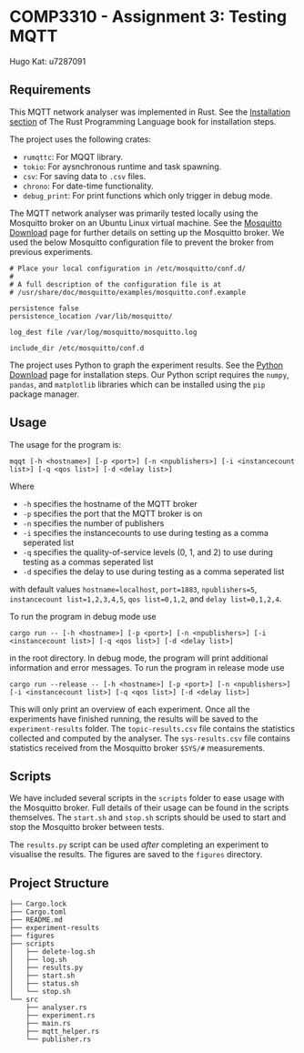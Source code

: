 # COMP3310 - Assignment 3: Testing MQTT

Hugo Kat: u7287091

## Requirements
This MQTT network analyser was implemented in Rust. See the [Installation section](https://doc.rust-lang.org/book/ch01-01-installation.html) of The Rust Programming Language book for installation steps. 

The project uses the following crates:
* `rumqttc`: For MQQT library.
* `tokio`: For aysnchronous runtime and task spawning.
* `csv`: For saving data to `.csv` files.
* `chrono`: For date-time functionality.
* `debug_print`: For print functions which only trigger in debug mode.

The MQTT network analyser was primarily tested locally using the Mosquitto broker on an Ubuntu Linux virtual machine. See the [Mosquitto Download](https://mosquitto.org/download/) page for further details on setting up the Mosquitto broker. We used the below Mosquitto configuration file to prevent the broker from previous experiments. 

```
# Place your local configuration in /etc/mosquitto/conf.d/
#
# A full description of the configuration file is at
# /usr/share/doc/mosquitto/examples/mosquitto.conf.example

persistence false
persistence_location /var/lib/mosquitto/

log_dest file /var/log/mosquitto/mosquitto.log

include_dir /etc/mosquitto/conf.d
```

The project uses Python to graph the experiment results. See the [Python Download](https://www.python.org/downloads/) page for installation steps. Our Python script requires the `numpy`, `pandas`, and `matplotlib` libraries which can be installed using the `pip` package manager. 

## Usage

The usage for the program is:
```
mqqt [-h <hostname>] [-p <port>] [-n <npublishers>] [-i <instancecount list>] [-q <qos list>] [-d <delay list>]
```
Where
* `-h` specifies the hostname of the MQTT broker
* `-p` specifies the port that the MQTT broker is on
* `-n` specifies the number of publishers
* `-i` specifies the instancecounts to use during testing as a comma seperated list
* `-q` specifies the quality-of-service levels (0, 1, and 2) to use during testing as a commas seperated list
* `-d` specifies the delay to use during testing as a comma seperated list

with default values `hostname=localhost`, `port=1883`, `npublishers=5`, `instancecount list=1,2,3,4,5`, `qos list=0,1,2`, and `delay list=0,1,2,4`.

To run the program in debug mode use
```
cargo run -- [-h <hostname>] [-p <port>] [-n <npublishers>] [-i <instancecount list>] [-q <qos list>] [-d <delay list>]
```
in the root directory. In debug mode, the program will print additional information and error messages. To run the program in release mode use 
```
cargo run --release -- [-h <hostname>] [-p <port>] [-n <npublishers>] [-i <instancecount list>] [-q <qos list>] [-d <delay list>]
```
This will only print an overview of each experiment. Once all the experiments have finished running, the results will be saved to the `experiment-results` folder. The `topic-results.csv` file contains the statistics collected and computed by the analyser. The `sys-results.csv` file contains statistics received from the Mosquitto broker `$SYS/#` measurements.  

## Scripts
We have included several scripts in the `scripts` folder to ease usage with the Mosquitto broker. Full details of their usage can be found in the scripts themselves. The `start.sh` and `stop.sh` scripts should be used to start and stop the Mosquitto broker between tests. 

The `results.py` script can be used *after* completing an experiment to visualise the results. The figures are saved to the `figures` directory. 

## Project Structure
```
├── Cargo.lock
├── Cargo.toml
├── README.md
├── experiment-results
├── figures
├── scripts
│   ├── delete-log.sh
│   ├── log.sh
│   ├── results.py
│   ├── start.sh
│   ├── status.sh
│   └── stop.sh
└── src
    ├── analyser.rs
    ├── experiment.rs
    ├── main.rs
    ├── mqtt_helper.rs
    └── publisher.rs
```